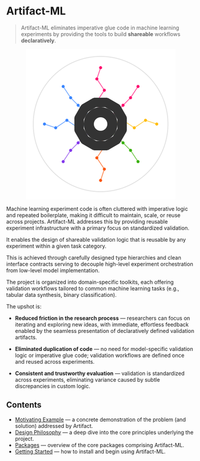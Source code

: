 # Artifact-ML

> Artifact-ML eliminates imperative glue code in machine learning experiments by providing the tools to build **shareable** workflows **declaratively**.


<p align="center">
  <img src="assets/artifact_ml_logo.svg" width="400" alt="Artifact-ML Logo">
</p>


Machine learning experiment code is often cluttered with imperative logic and repeated boilerplate, making it difficult to maintain, scale, or reuse across projects. Artifact-ML addresses this by providing reusable experiment infrastructure with a primary focus on standardized validation.

It enables the design of shareable validation logic that is reusable by any experiment within a given task category.

This is achieved through carefully designed type hierarchies and clean interface contracts serving to decouple high-level experiment orchestration from low-level model implementation.

The project is organized into domain-specific toolkits, each offering validation workflows tailored to common machine learning tasks (e.g., tabular data synthesis, binary classification).

The upshot is:

- **Reduced friction in the research process** — researchers can focus on iterating and exploring new ideas, with immediate, effortless feedback enabled by the seamless presentation of declaratively defined validation artifacts.

- **Eliminated duplication of code** — no need for model-specific validation logic or imperative glue code; validation workflows are defined once and reused across experiments.

- **Consistent and trustworthy evaluation** — validation is standardized across experiments, eliminating variance caused by subtle discrepancies in custom logic.

## Contents

- [Motivating Example](pages/motivating_example.md) — a concrete demonstration of the problem (and solution) addressed by Artifact.  
- [Design Philosophy](pages/design_philosophy.md) — a deep dive into the core principles underlying the project.  
- [Packages](pages/packages.md) — overview of the core packages comprising Artifact-ML.  
- [Getting Started](pages/getting_started.md) — how to install and begin using Artifact-ML.